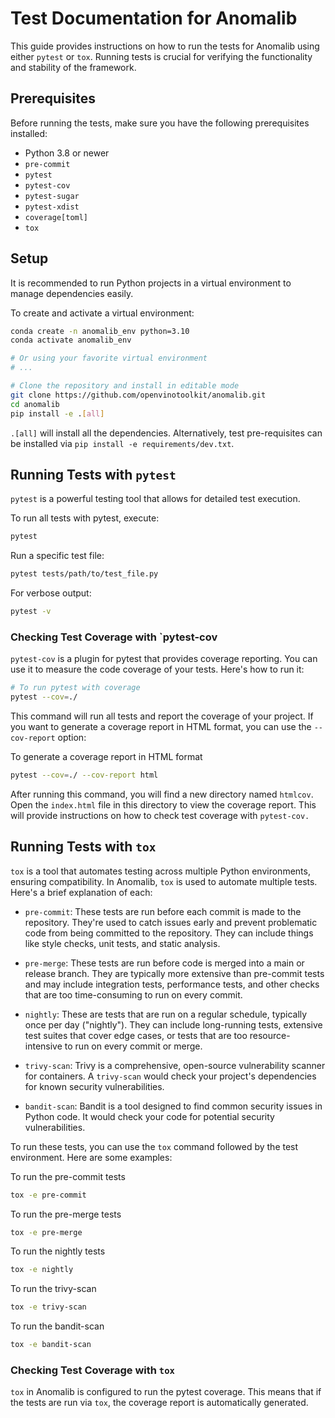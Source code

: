 # Test Documentation for Anomalib

This guide provides instructions on how to run the tests for Anomalib
using either `pytest` or `tox`. Running tests is crucial for verifying the
functionality and stability of the framework.

## Prerequisites

Before running the tests, make sure you have the following prerequisites
installed:

- Python 3.8 or newer
- `pre-commit`
- `pytest`
- `pytest-cov`
- `pytest-sugar`
- `pytest-xdist`
- `coverage[toml]`
- `tox`

## Setup

It is recommended to run Python projects in a virtual environment to manage
dependencies easily.

To create and activate a virtual environment:

```bash
conda create -n anomalib_env python=3.10
conda activate anomalib_env

# Or using your favorite virtual environment
# ...

# Clone the repository and install in editable mode
git clone https://github.com/openvinotoolkit/anomalib.git
cd anomalib
pip install -e .[all]
```

`.[all]` will install all the dependencies. Alternatively, test pre-requisites
can be installed via `pip install -e requirements/dev.txt`.

## Running Tests with `pytest`

`pytest` is a powerful testing tool that allows for detailed test execution.

To run all tests with pytest, execute:

```bash
pytest
```

Run a specific test file:

```bash
pytest tests/path/to/test_file.py
```

For verbose output:

```bash
pytest -v
```

### Checking Test Coverage with `pytest-cov

`pytest-cov` is a plugin for pytest that provides coverage reporting. You can
use it to measure the code coverage of your tests. Here's how to run it:

```bash
# To run pytest with coverage
pytest --cov=./
```

This command will run all tests and report the coverage of your project.
If you want to generate a coverage report in HTML format, you can use the
`--cov-report` option:

To generate a coverage report in HTML format

```bash
pytest --cov=./ --cov-report html
```

After running this command, you will find a new directory named `htmlcov`. Open
the `index.html` file in this directory to view the coverage report.
This will provide instructions on how to check test coverage with `pytest-cov.`

## Running Tests with `tox`

`tox` is a tool that automates testing across multiple Python environments,
ensuring compatibility. In Anomalib, `tox` is used to automate multiple tests.
Here's a brief explanation of each:

- `pre-commit`: These tests are run before each commit is made to the
  repository. They're used to catch issues early and prevent problematic code
  from being committed to the repository. They can include things like style
  checks, unit tests, and static analysis.

- `pre-merge`: These tests are run before code is merged into a main or release
  branch. They are typically more extensive than pre-commit tests and may
  include integration tests, performance tests, and other checks that are too
  time-consuming to run on every commit.

- `nightly`: These are tests that are run on a regular schedule, typically once
  per day ("nightly"). They can include long-running tests, extensive test
  suites that cover edge cases, or tests that are too resource-intensive to run
  on every commit or merge.

- `trivy-scan`: Trivy is a comprehensive, open-source vulnerability scanner for
  containers. A `trivy-scan` would check your project's dependencies for known
  security vulnerabilities.

- `bandit-scan`: Bandit is a tool designed to find common security issues in
  Python code. It would check your code for potential security vulnerabilities.

To run these tests, you can use the `tox` command followed by the test
environment. Here are some examples:

To run the pre-commit tests

```bash
tox -e pre-commit
```

To run the pre-merge tests

```bash
tox -e pre-merge
```

To run the nightly tests

```bash
tox -e nightly
```

To run the trivy-scan

```bash
tox -e trivy-scan
```

To run the bandit-scan

```bash
tox -e bandit-scan
```

### Checking Test Coverage with `tox`

`tox` in Anomalib is configured to run the pytest coverage. This means that if
the tests are run via `tox`, the coverage report is automatically generated.
